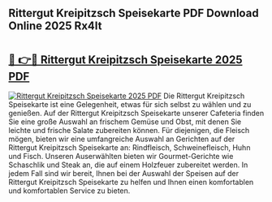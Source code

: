 ## Rittergut Kreipitzsch Speisekarte PDF Download Online 2025 Rx4It

# <h2><a href="http://gc8ewe4.nevu.top/?p=Rittergut+Kreipitzsch+Speisekarte">🔗 👉🔴 Rittergut Kreipitzsch Speisekarte 2025 PDF</a></h2>

[![Rittergut Kreipitzsch Speisekarte 2025 PDF](https://i.imgur.com/dBaPXMq.png)](http://gc8ewe4.nevu.top/?p=Rittergut+Kreipitzsch+Speisekarte)
Die Rittergut Kreipitzsch Speisekarte ist eine Gelegenheit, etwas für sich selbst zu wählen und zu genießen. Auf der Rittergut Kreipitzsch Speisekarte unserer Cafeteria finden Sie eine große Auswahl an frischem Gemüse und Obst, mit denen Sie leichte und frische Salate zubereiten können. Für diejenigen, die Fleisch mögen, bieten wir eine umfangreiche Auswahl an Gerichten auf der Rittergut Kreipitzsch Speisekarte an: Rindfleisch, Schweinefleisch, Huhn und Fisch. Unseren Auserwählten bieten wir Gourmet-Gerichte wie Schaschlik und Steak an, die auf einem Holzfeuer zubereitet werden. In jedem Fall sind wir bereit, Ihnen bei der Auswahl der Speisen auf der Rittergut Kreipitzsch Speisekarte zu helfen und Ihnen einen komfortablen und komfortablen Service zu bieten.
